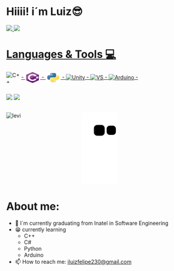 # Hiiii! i´m Luiz😎

  <a href="https://github.com/LuizFelipeIZ">
  <img height="150" src="https://github-readme-stats.vercel.app/api?username=LuizFelipeIZ&show_icons=true&theme=dark&include_all_commits=true&count_private=true"/>
  <img height="150" src="https://github-readme-stats.vercel.app/api/top-langs/?username=LuizFelipeIZ&layout=compact&langs_count=7&theme=dark"/>

  # Languages & Tools 💻
  
  <img align="left" alt="C++" height="30" width="40" src="https://cdn.jsdelivr.net/gh/devicons/devicon/icons/cplusplus/cplusplus-original.svg"> - 
  <img align="center" alt="csharp" height="30" width="40" src="https://raw.githubusercontent.com/devicons/devicon/master/icons/csharp/csharp-original.svg"> - 
  <img align="center" alt="Python" height="30" width="40" src="https://raw.githubusercontent.com/devicons/devicon/master/icons/python/python-original.svg"> -
  <img align="center" alt="Unity" height="30" width="40"  src="https://cdn.jsdelivr.net/gh/devicons/devicon/icons/unity/unity-original.svg"> -
  <img align="center" alt="VS" height="30" width="40" src="https://cdn.jsdelivr.net/gh/devicons/devicon/icons/visualstudio/visualstudio-plain.svg"> -
  <img align="center" alt="Arduino" height="30" width="40" src="https://cdn.jsdelivr.net/gh/devicons/devicon/icons/arduino/arduino-original.svg"> -

    
  ##

  <a href="https://www.instagram.com/luizfelipe.v__/" target="_blank"><img src="https://img.shields.io/badge/-Instagram-%23E4405F?style=for-the-badge&logo=instagram&logoColor=white" target="_blank"></a>
  <a href = "iluizfeliope230@gmail.com"><img src="https://img.shields.io/badge/-Gmail-%23333?style=for-the-badge&logo=gmail&logoColor=white" target="_blank"></a> 
  ##
  <img align="left" alt="levi" width="200px" src="https://media.giphy.com/media/S0zHxjax3DbJm/giphy.gif?cid=ecf05e476vum07vih9dord7740229lxhdimkau0xfrihxfu2&rid=giphy.gif&ct=g">
    
   ![Snake animation](https://github.com/rafaballerini/rafaballerini/blob/output/github-contribution-grid-snake.svg) 
   
  # About me:
- 🔭 I´m currently graduating from Inatel in Software Engineering
- 😁 currently learning
  - C++ 
  - C#
  - Python
  - Arduino
- 📫 How to reach me: iluizfelipe230@gmail.com
    
    

